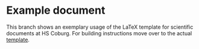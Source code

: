 # Example document

This branch shows an exemplary usage of the LaTeX template for scientific documents at HS Coburg.
For building instructions move over to the actual [template](https://github.com/hscoburg/FEIF-thesis-and-report-template/tree/main).
